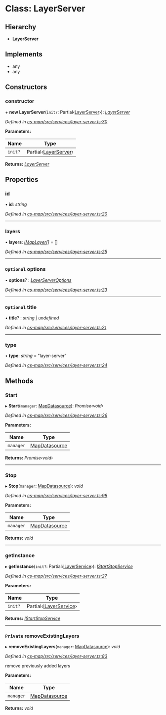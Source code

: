 # Class: LayerServer

## Hierarchy

* **LayerServer**

## Implements

* any
* any

## Constructors

###  constructor

\+ **new LayerServer**(`init?`: Partial‹[LayerServer](_cs_map_src_services_layer_server_.layerserver.md)›): *[LayerServer](_cs_map_src_services_layer_server_.layerserver.md)*

*Defined in [cs-map/src/services/layer-server.ts:30](https://github.com/RichardHovenkamp/csnext/blob/c891e154/packages/cs-map/src/services/layer-server.ts#L30)*

**Parameters:**

Name | Type |
------ | ------ |
`init?` | Partial‹[LayerServer](_cs_map_src_services_layer_server_.layerserver.md)› |

**Returns:** *[LayerServer](_cs_map_src_services_layer_server_.layerserver.md)*

## Properties

###  id

• **id**: *string*

*Defined in [cs-map/src/services/layer-server.ts:20](https://github.com/RichardHovenkamp/csnext/blob/c891e154/packages/cs-map/src/services/layer-server.ts#L20)*

___

###  layers

• **layers**: *[IMapLayer](../interfaces/_cs_map_src_classes_imap_layer_.imaplayer.md)[]* =  []

*Defined in [cs-map/src/services/layer-server.ts:25](https://github.com/RichardHovenkamp/csnext/blob/c891e154/packages/cs-map/src/services/layer-server.ts#L25)*

___

### `Optional` options

• **options**? : *[LayerServerOptions](_cs_map_src_services_layer_server_.layerserveroptions.md)*

*Defined in [cs-map/src/services/layer-server.ts:23](https://github.com/RichardHovenkamp/csnext/blob/c891e154/packages/cs-map/src/services/layer-server.ts#L23)*

___

### `Optional` title

• **title**? : *string | undefined*

*Defined in [cs-map/src/services/layer-server.ts:21](https://github.com/RichardHovenkamp/csnext/blob/c891e154/packages/cs-map/src/services/layer-server.ts#L21)*

___

###  type

• **type**: *string* = "layer-server"

*Defined in [cs-map/src/services/layer-server.ts:24](https://github.com/RichardHovenkamp/csnext/blob/c891e154/packages/cs-map/src/services/layer-server.ts#L24)*

## Methods

###  Start

▸ **Start**(`manager`: [MapDatasource](_cs_map_src_datasources_map_datasource_.mapdatasource.md)): *Promise‹void›*

*Defined in [cs-map/src/services/layer-server.ts:36](https://github.com/RichardHovenkamp/csnext/blob/c891e154/packages/cs-map/src/services/layer-server.ts#L36)*

**Parameters:**

Name | Type |
------ | ------ |
`manager` | [MapDatasource](_cs_map_src_datasources_map_datasource_.mapdatasource.md) |

**Returns:** *Promise‹void›*

___

###  Stop

▸ **Stop**(`manager`: [MapDatasource](_cs_map_src_datasources_map_datasource_.mapdatasource.md)): *void*

*Defined in [cs-map/src/services/layer-server.ts:98](https://github.com/RichardHovenkamp/csnext/blob/c891e154/packages/cs-map/src/services/layer-server.ts#L98)*

**Parameters:**

Name | Type |
------ | ------ |
`manager` | [MapDatasource](_cs_map_src_datasources_map_datasource_.mapdatasource.md) |

**Returns:** *void*

___

###  getInstance

▸ **getInstance**(`init?`: Partial‹[ILayerService](../interfaces/_cs_map_src_classes_layer_service_.ilayerservice.md)›): *[IStartStopService](../interfaces/_cs_map_src_classes_layer_service_.istartstopservice.md)*

*Defined in [cs-map/src/services/layer-server.ts:27](https://github.com/RichardHovenkamp/csnext/blob/c891e154/packages/cs-map/src/services/layer-server.ts#L27)*

**Parameters:**

Name | Type |
------ | ------ |
`init?` | Partial‹[ILayerService](../interfaces/_cs_map_src_classes_layer_service_.ilayerservice.md)› |

**Returns:** *[IStartStopService](../interfaces/_cs_map_src_classes_layer_service_.istartstopservice.md)*

___

### `Private` removeExistingLayers

▸ **removeExistingLayers**(`manager`: [MapDatasource](_cs_map_src_datasources_map_datasource_.mapdatasource.md)): *void*

*Defined in [cs-map/src/services/layer-server.ts:83](https://github.com/RichardHovenkamp/csnext/blob/c891e154/packages/cs-map/src/services/layer-server.ts#L83)*

remove previously added layers

**Parameters:**

Name | Type |
------ | ------ |
`manager` | [MapDatasource](_cs_map_src_datasources_map_datasource_.mapdatasource.md) |

**Returns:** *void*
